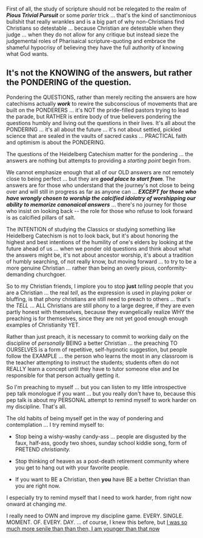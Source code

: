 First of all, the study of scripture should not be relegated to the realm of ***Pious Trivial Pursuit*** or some *parler* trick ... that's the kind of sanctimonious bullshit that really wrankles and is a big part of why non-Christians find Christians so detestable ... because Christian are detestable when they judge ... when they do not allow for any critique but instead sieze the judgemental roles of Pharisaical scripture-quoting and embrace the shameful hypocrisy of believing they have the full authority of knowing what God wants. 

## It's not the KNOWING of the answers, but rather the PONDERING of the question.

Pondering the QUESTIONS, rather than merely reciting the answers are how catechisms actually ***work*** to rewire the subconscious of movements that are built on the PONDERERS ... it's NOT the pride-filled pastors trying to lead the parade, but RATHER is entire body of true believers pondering the questions humbly and living out the questions in their lives.  It's all about the PONDERING ... it's all about the future ... it's not about settled, pickled science that are sealed in the vaults of sacred casks ... PRACTICAL faith and optimism is about the PONDERING. 

The questions of the Heidelberg Catechism matter for the pondering ... the answers are nothing but attempts to providing a *starting point* begin from.

We cannot emphasize enough that all of our OLD answers are not remotely close to being perfect ... but they are ***good place to start from***. The answers are for those who understand that the journey's not close to being over and will still in progress as far as anyone can ... ***EXCEPT for those who have wrongly chosen to worship the calcified idolatry of worshipping our ability to memorize canonaical answers*** ... there's no journey for those who insist on looking back -- the role for those who refuse to look forward is as calcified pillars of salt.

The INTENTION of studying the Classics or studying something like Heidelberg Catechism is not to look back, but it's about honoring the highest and best intentions of the humility of one's elders by looking at the future ahead of us ... when we ponder old questions and think about what the answers might be, it's not about ancestor worship, it's about a tradition of humbly searching, of not really know, but moving forward ... to try to be a more genuine Christian ... rather than being an overly pious, conformity-demanding churchgoer.

So to my Christian friends, I implore you to stop **just** *telling* people that you are a Christian ... the real *tell*, as the expression is used in playing poker or bluffing, is that phony christians are still need to preach to others ... that's the *TELL* ... ALL Christians are still phony to a large degree, if they are even partly honest with themselves, because they evangelically realize WHY the preaching is for themselves, since they are not yet good enough enough examples of Christianity YET.

Rather than just preach, it is necessary to commit to working daily on the discipline of *personally* BEING a better Christian ... the preaching TO OURSELVES is a form of repetitive, self-hypnotic suggestion, but people follow the EXAMPLE ... the person who learns the most in any classroom is the teacher attempting to instruct the students; students often do not REALLY learn a concept until they have to tutor someone else and be responsible for that person actually getting it.

So I'm preaching to myself ... but you can listen to my little introspective pep talk monologue if you want ... but you really don't have to, because this pep talk is about my PERSONAL attempt to remind myself to work harder on my discipline. That's all.

The old habits of being myself get in the way of pondering and contemplation ... I try remind myself to:

* Stop being a wishy-washy candy-ass ... people are disgusted by the faux, half-ass, goody two shoes, sunday school kiddie song, form of PRETEND *christianity.*

* Stop thinking of heaven as a post-death retirement community where you get to hang out with your favorite people. 

* If you want to BE a Christian, then **you** have BE a better Christian than you are right now.

I especially try to remind myself that I need to work harder, from right now onward at changing *me.* 

I really need to OWN and improve my discipline game. EVERY. SINGLE. MOMENT. OF. EVERY. DAY. ... of course, I knew this before, but [I was so much more senile than than then, I am younger than that now](https://www.youtube.com/watch?v=rGEIMCWob3U)

